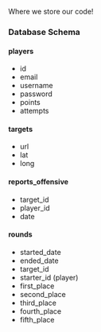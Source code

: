 Where we store our code!

### Database Schema

#### players
+ id 
+ email
+ username
+ password
+ points
+ attempts

#### targets
+ url
+ lat
+ long

#### reports_offensive
+ target_id
+ player_id
+ date
  
#### rounds
+ started_date
+ ended_date
+ target_id
+ starter_id (player)
+ first_place
+ second_place
+ third_place
+ fourth_place
+ fifth_place

